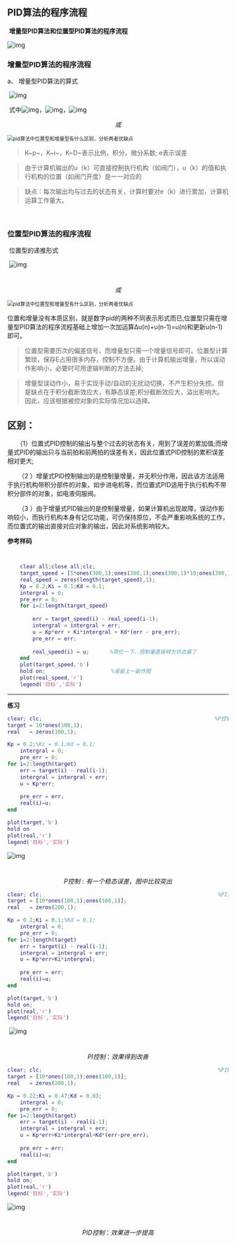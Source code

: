 ## **PID算法的程序流程**

​                                                                                            **增量型PID算法和位置型PID算法的程序流程**

![img](https://img2020.cnblogs.com/blog/1149873/202003/1149873-20200328144942199-1982693739.png)

### **增量型PID算法的程序流程**



a、 增量型PID算法的算式

​      ![img](https://img2020.cnblogs.com/blog/1149873/202003/1149873-20200328144823163-541828766.png)

​    式中![img](https://img2020.cnblogs.com/blog/1149873/202003/1149873-20200328144834516-834022472.png)，![img](https://img2020.cnblogs.com/blog/1149873/202003/1149873-20200328144853197-809235535.png)，![img](https://img2020.cnblogs.com/blog/1149873/202003/1149873-20200328144901954-270471695.png)

 $$或$$

<img src="https://gss0.baidu.com/94o3dSag_xI4khGko9WTAnF6hhy/zhidao/wh%3D600%2C800/sign=5bff6908f21986184112e7827add024b/b812c8fcc3cec3fd14e74b1cdc88d43f869427fa.jpg" alt="pid算法中位置型和增量型有什么区别，分析两者优缺点 " style="zoom: 80%;" />

> K~p~，K~i~，K~D~表示比例，积分，微分系数; e表示误差

> 由于计算机输出的u（k）可直接控制执行机构（如阀门），u（k）的值和执行机构的位置（如阀门开度）是一一对应的

> 缺点：每次输出均与过去的状态有关，计算时要对e（k）进行累加，计算机运算工作量大。



​    

###  

### 位置型PID算法的程序流程

​    位置型的递推形式

​       ![img](https://img2020.cnblogs.com/blog/1149873/202003/1149873-20200328145004263-823428702.png)

​    $$或$$

<img src="https://gss0.baidu.com/94o3dSag_xI4khGko9WTAnF6hhy/zhidao/wh%3D600%2C800/sign=602c1a97c9fdfc03e52debbee40fabac/e4dde71190ef76c60f3f17429716fdfaae5167ee.jpg" alt="pid算法中位置型和增量型有什么区别，分析两者优缺点 " style="zoom:80%;" />

位置和增量没有本质区别，就是数字pid的两种不同表示形式而已,位置型只需在增量型PID算法的程序流程基础上增加一次加运算Δu(n)+u(n-1)=u(n)和更新u(n-1)即可。

> 位置型需要历次的偏差信号，而增量型只需一个增量信号即可。位置型计算繁琐，保存E占用很多内存，控制不方便。由于计算机输出增量，所以误动作影响小，必要时可用逻辑判断的方法去掉;

> 增量型误动作小，易于实现手动/自动的无扰动切换，不产生积分失控。但是缺点在于积分截断效应大，有静态误差;积分截断效应大，溢出影响大。因此，应该根据被控对象的实际情况加以选择。



## **区别：**

​	　　（1）位置式PID控制的输出与整个过去的状态有关，用到了误差的累加值;而增量式PID的输出只与当前拍和前两拍的误差有关，因此位置式PID控制的累积误差相对更大;

​	　　（2 ）增量式PID控制输出的是控制量增量，并无积分作用，因此该方法适用于执行机构带积分部件的对象，如步进电机等，而位置式PID适用于执行机构不带积分部件的对象，如电液伺服阀。

​	　　（3 ）由于增量式PID输出的是控制量增量，如果计算机出现故障，误动作影响较小，而执行机构本身有记忆功能，可仍保持原位，不会严重影响系统的工作，而位置式的输出直接对应对象的输出，因此对系统影响较大。





**参考样码**

``` matlab


    clear all;close all;clc;
    target_speed = [5*ones(300,1);ones(300,1);ones(300,1)*10;ones(300,1)*2]; %目标值矩阵
    real_speed = zeros(length(target_speed),1);                              %实际值矩阵
    Kp = 0.2;Ki = 0.1;Kd = 0.1;                                              %系数
    intergral = 0;                                                          %总偏差(位置型)
    pre_err = 0;                                                            %上一个误差
    for i=2:length(target_speed)                                            %遍历目标矩阵
        
        err = target_speed(i) - real_speed(i-1);
        intergral = intergral + err;                                        %更新总偏差
        u = Kp*err + Ki*intergral + Kd*(err - pre_err);
        pre_err = err;                                                      %更新上一个偏差
        
        real_speed(i) = u;　　　　%简化一下，控制量直接转为状态量了
    end
    plot(target_speed,'b')
    hold on;                     %保留上一副作图
    plot(real_speed,'r')
    legend('目标','实际')


```

****

**练习**

``` matlab
clear; clc;                                                       %P控制
target = 10*ones(100,1);
real   = zeros(100,1);

Kp = 0.2;%Ki = 0.1;Kd = 0.1;                           
    intergral = 0;
    pre_err = 0;
for i=2:length(target)
    err = target(i) - real(i-1);
    intergral = intergral + err;
    u = Kp*err;
    
    pre_err = err;
    real(i)=u;
end

plot(target,'b')
hold on
plot(real,'r')
legend('目标','实际')
```

![img](https://i0.hdslb.com/bfs/album/d9db240080010f34a65eaa50b2baa3557ec49204.png@518w.webp)

​                                                     $$P控制:有一个稳态误差，图中比较突出$$



``` matlab
clear; clc;                                                        %PI控制
target = [10*ones(100,1);ones(100,1)];
real   = zeros(200,1);

Kp = 0.2;Ki = 0.1;%Kd = 0.1;                           
    intergral = 0;
    pre_err = 0;
for i=2:length(target)
    err = target(i) - real(i-1);
    intergral = intergral + err;
    u = Kp*err+Ki*intergral;
    
    pre_err = err;
    real(i)=u;
end

plot(target,'b')
hold on;
plot(real,'r')
legend('目标','实际')
```

​                         ![img](https://i0.hdslb.com/bfs/album/1047dc7bce25837d3e422f78bb50da2d146c2a86.png@518w.webp)

​                                                                  $$PI控制：效果得到改善$$



``` matlab
clear; clc;                                                        %PID控制
target = [10*ones(100,1);ones(100,1)];
real   = zeros(200,1);

Kp = 0.22;Ki = 0.47;Kd = 0.03;                           
    intergral = 0;
    pre_err = 0;
for i=2:length(target)
    err = target(i) - real(i-1);
    intergral = intergral + err;
    u = Kp*err+Ki*intergral+Kd*(err-pre_err);
    
    pre_err = err;
    real(i)=u;
end

plot(target,'b')
hold on;
plot(real,'r')
legend('目标','实际')
```

![img](https://i0.hdslb.com/bfs/album/873a2996351cb8a16a5da6062ab3d46c1382fef0.png@518w.webp)

​                                                                    $$PID控制：效果进一步提高$$

